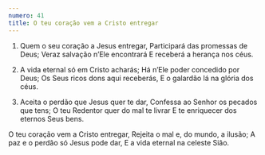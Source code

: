 ```yaml
---
numero: 41
title: O teu coração vem a Cristo entregar
---
```

1. Quem o seu coração a Jesus entregar,
Participará das promessas de Deus;
Veraz salvação n’Ele encontrará
E receberá a herança nos céus.

2. A vida eternal só em Cristo acharás;
Há n’Ele poder concedido por Deus;
Os Seus ricos dons aqui receberás,
E o galardão lá na glória dos céus.

3. Aceita o perdão que Jesus quer te dar,
Confessa ao Senhor os pecados que tens;
O teu Redentor quer do mal te livrar
E te enriquecer dos eternos Seus bens.

O teu coração vem a Cristo entregar,
Rejeita o mal e, do mundo, a ilusão;
A paz e o perdão só Jesus pode dar,
E a vida eternal na celeste Sião.
